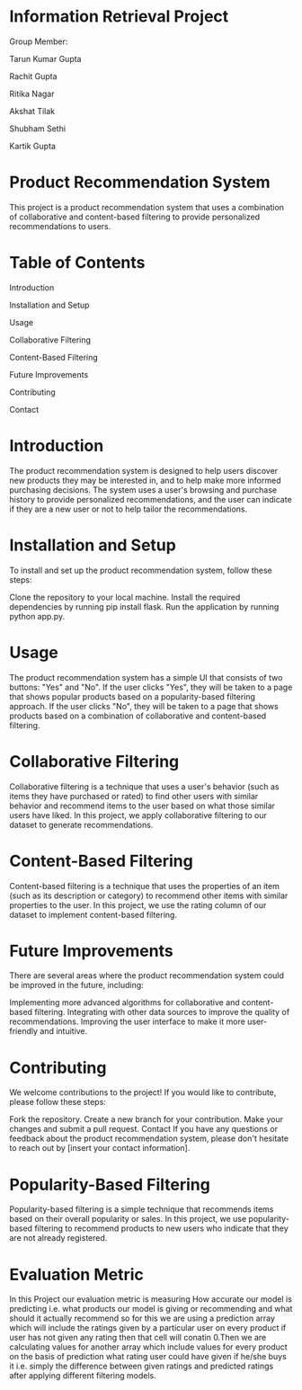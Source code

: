 # <b>Information Retrieval Project</b>
Group Member:

Tarun Kumar Gupta

Rachit Gupta

Ritika Nagar

Akshat Tilak

Shubham Sethi

Kartik Gupta


# <b>Product Recommendation System</b>

This project is a product recommendation system that uses a combination of collaborative and content-based filtering to provide personalized recommendations to users.

# <b>Table of Contents</b>

Introduction

Installation and Setup

Usage

Collaborative Filtering

Content-Based Filtering

Future Improvements

Contributing

Contact

# <b>Introduction</b>

The product recommendation system is designed to help users discover new products they may be interested in, and to help make more informed purchasing decisions. The system uses a user's browsing and purchase history to provide personalized recommendations, and the user can indicate if they are a new user or not to help tailor the recommendations.

# <b>Installation and Setup</b>

To install and set up the product recommendation system, follow these steps:

Clone the repository to your local machine.
Install the required dependencies by running pip install flask.
Run the application by running python app.py.

# <b>Usage</b>

The product recommendation system has a simple UI that consists of two buttons: "Yes" and "No". If the user clicks "Yes", they will be taken to a page that shows popular products based on a popularity-based filtering approach. If the user clicks "No", they will be taken to a page that shows products based on a combination of collaborative and content-based filtering.

# <b>Collaborative Filtering</b>

Collaborative filtering is a technique that uses a user's behavior (such as items they have purchased or rated) to find other users with similar behavior and recommend items to the user based on what those similar users have liked. In this project, we apply collaborative filtering to our dataset to generate recommendations.

# <b>Content-Based Filtering</b>

Content-based filtering is a technique that uses the properties of an item (such as its description or category) to recommend other items with similar properties to the user. In this project, we use the rating column of our dataset to implement content-based filtering.

# <b>Future Improvements</b>

There are several areas where the product recommendation system could be improved in the future, including:

Implementing more advanced algorithms for collaborative and content-based filtering.
Integrating with other data sources to improve the quality of recommendations.
Improving the user interface to make it more user-friendly and intuitive.

# <b>Contributing</b>

We welcome contributions to the project! If you would like to contribute, please follow these steps:

Fork the repository.
Create a new branch for your contribution.
Make your changes and submit a pull request.
Contact
If you have any questions or feedback about the product recommendation system, please don't hesitate to reach out by [insert your contact information].

# Popularity-Based Filtering
Popularity-based filtering is a simple technique that recommends items based on their overall popularity or sales. In this project, we use popularity-based filtering to recommend products to new users who indicate that they are not already registered.

# Evaluation Metric 

In this Project our evaluation metric is measuring How accurate our model is predicting i.e. what products our model is giving or recommending and what should it actually recommend so for this we are using a prediction array which will include the ratings given by a particular user on every product if user has not given any rating then that cell will conatin 0.Then we are calculating values for another array which include values for every product on the basis of prediction what rating user could have given if he/she buys it i.e. simply the difference between given ratings and predicted ratings after applying different filtering models.

